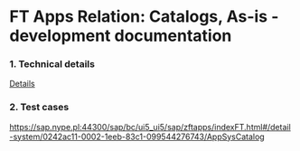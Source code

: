 # FT Apps Relation: Catalogs, As-is - development documentation

### 1. Technical details
[Details](/tech/ft-apps-rel-catalogs-asis.md)

### 2. Test cases

https://sap.nype.pl:44300/sap/bc/ui5_ui5/sap/zftapps/indexFT.html#/detail-system/0242ac11-0002-1eeb-83c1-099544276743/AppSysCatalog


